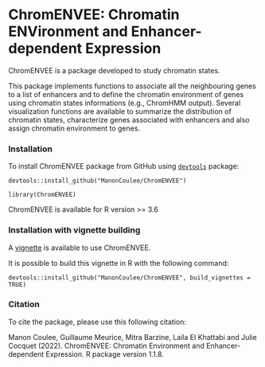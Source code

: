 # ChromENVEE: Chromatin ENVironment and Enhancer-dependent Expression

ChromENVEE is a package developed to study chromatin states.

This package implements functions to associate all the neighbouring genes to a list of enhancers and to define the chromatin environment of genes using chromatin states informations (e.g., ChromHMM output). Several visualization functions are available to summarize the distribution of chromatin states, characterize genes associated with enhancers and also assign chromatin environment to genes.

### Installation

To install ChromENVEE package from GitHub using [`devtools`](https://cran.r-project.org/web/packages/devtools/index.html) package:

```
devtools::install_github("ManonCoulee/ChromENVEE")
```
```
library(ChromENVEE)
```

ChromENVEE is available for R  version >= 3.6

### Installation with vignette building

A [vignette](https://github.com/ManonCoulee/ChromENVEE/blob/master/doc/ChromENVEE.pdf) is available to use ChromENVEE.


It is possible to build this vignette in R with the following command:

```
devtools::install_github("ManonCoulee/ChromENVEE", build_vignettes = TRUE)
```

### Citation

To cite the package, please use this following citation:

Manon Coulee, Guillaume Meurice, Mitra Barzine, Laila El Khattabi and Julie Cocquet (2022).     ChromENVEE: Chromatin Environment and Enhancer-dependent Expression. R package version 1.1.8.
